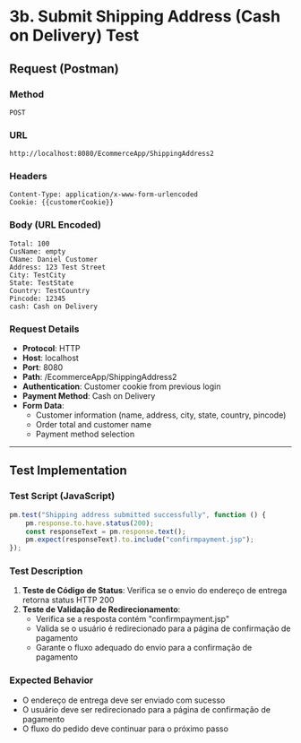 # 3b. Submit Shipping Address (Cash on Delivery) Test

## Request (Postman)

### Method
```
POST
```

### URL
```
http://localhost:8080/EcommerceApp/ShippingAddress2
```

### Headers
```
Content-Type: application/x-www-form-urlencoded
Cookie: {{customerCookie}}
```

### Body (URL Encoded)
```
Total: 100
CusName: empty
CName: Daniel Customer
Address: 123 Test Street
City: TestCity
State: TestState
Country: TestCountry
Pincode: 12345
cash: Cash on Delivery
```

### Request Details
- **Protocol**: HTTP
- **Host**: localhost
- **Port**: 8080
- **Path**: /EcommerceApp/ShippingAddress2
- **Authentication**: Customer cookie from previous login
- **Payment Method**: Cash on Delivery
- **Form Data**:
  - Customer information (name, address, city, state, country, pincode)
  - Order total and customer name
  - Payment method selection

---

## Test Implementation

### Test Script (JavaScript)
```javascript
pm.test("Shipping address submitted successfully", function () {
    pm.response.to.have.status(200);
    const responseText = pm.response.text();
    pm.expect(responseText).to.include("confirmpayment.jsp");
});
```

### Test Description
1. **Teste de Código de Status**: Verifica se o envio do endereço de entrega retorna status HTTP 200
2. **Teste de Validação de Redirecionamento**: 
   - Verifica se a resposta contém "confirmpayment.jsp"
   - Valida se o usuário é redirecionado para a página de confirmação de pagamento
   - Garante o fluxo adequado do envio para a confirmação de pagamento

### Expected Behavior
- O endereço de entrega deve ser enviado com sucesso
- O usuário deve ser redirecionado para a página de confirmação de pagamento
- O fluxo do pedido deve continuar para o próximo passo 